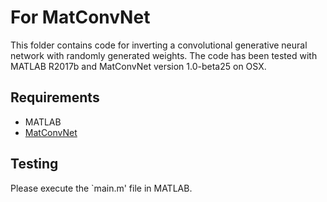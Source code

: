 # For MatConvNet

This folder contains code for inverting a convolutional generative neural network with randomly generated weights. The code has been tested with MATLAB R2017b and MatConvNet version 1.0-beta25 on OSX.

## Requirements
* MATLAB
* [MatConvNet](http://www.vlfeat.org/matconvnet/)

## Testing
Please execute the `main.m' file in MATLAB.